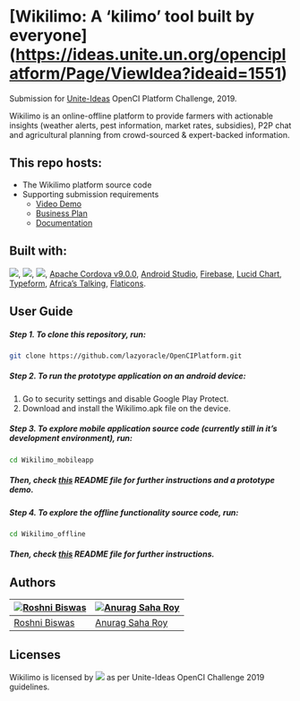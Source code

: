 # [Wikilimo: A ‘kilimo’ tool built by everyone] (https://ideas.unite.un.org/openciplatform/Page/ViewIdea?ideaid=1551)
Submission for [Unite-Ideas](https://ideas.unite.un.org/main/Page/Home) OpenCI Platform Challenge, 2019.

Wikilimo is an online-offline platform to provide farmers with actionable insights (weather alerts, pest information, market rates, subsidies), P2P chat and agricultural planning from crowd-sourced & expert-backed information.

## This repo hosts:

-   The Wikilimo platform source code
-   Supporting submission requirements
    -   [Video Demo](https://)
    -   [Business Plan](https://)
    -   [Documentation](https://github.com/lazyoracle/OpenCIPlatform/tree/master/Documentation)

## Built with:
<a rel="license" href="https://docs.python.org/3.7/"><img src="https://img.shields.io/badge/Python-v3.7-green.svg"></a>, <a rel="license" href="https://www.npmjs.com/package/npm/v/6.9.0"><img src="https://img.shields.io/badge/npm-v6.9.0-orange.svg"></a>, <a rel="license" href="https://nodejs.org/dist/v10.16.0/docs/api/"><img src="https://img.shields.io/badge/node-v10.16.0-orange.svg"></a>, [Apache Cordova v9.0.0](https://cordova.apache.org/), [Android Studio](https://developer.android.com/studio/run/emulator), [Firebase](https://firebase.google.com/), [Lucid Chart](https://www.lucidchart.com), [Typeform](https://www.typeform.com/), [Africa’s Talking](https://africastalking.com/), [Flaticons](www.flaticon.com).

## User Guide
##### Step 1. To clone this repository, run:
```bash
git clone https://github.com/lazyoracle/OpenCIPlatform.git
```


##### Step 2. To run the prototype application on an android device: 
1. Go to security settings and disable Google Play Protect.
2. Download and install the Wikilimo.apk file on the device.


##### Step 3. To explore mobile application source code (currently still in it’s development environment), run:
```bash
cd Wikilimo_mobileapp
```
##### Then, check [this](https://github.com/lazyoracle/OpenCIPlatform/blob/master/Wikilimo_mobileapp/README.md) README file for further instructions and a prototype demo.


##### Step 4. To explore the offline functionality source code, run:
```bash
cd Wikilimo_offline
```
##### Then, check [this](https://github.com/lazyoracle/OpenCIPlatform/blob/master/Wikilimo_offline/README.md) README file for further instructions.


## Authors

| [![Roshni Biswas](https://github.com/roshni-b.png?size=100)](https://github.com/boennemann) | [![Anurag Saha Roy](https://github.com/lazyoracle.png?size=100)](https://github.com/relekang)  |
|---------------------------------------------------------------------------------------------------|----------------------------------------------------------------------------------------------|
| [Roshni Biswas](https://github.com/roshni-b)                                                | [Anurag Saha Roy](https://github.com/lazyoracle)                                              | 

## Licenses 
Wikilimo is licensed by <a rel="license" href="http://creativecommons.org/licenses/by-nc-sa/4.0/"><img src="https://img.shields.io/badge/license-Creative Commons BY 4.0-blue.svg"></a> as per Unite-Ideas OpenCI Challenge 2019 guidelines.
